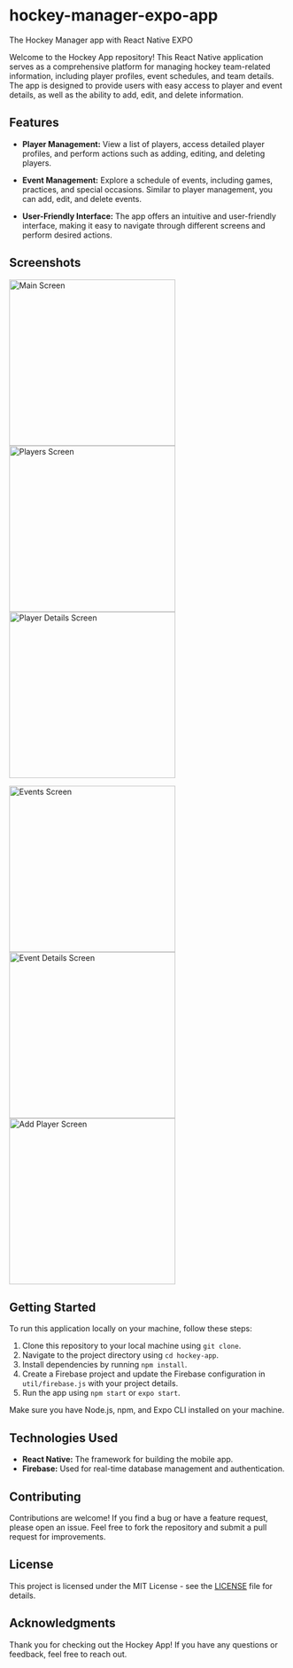 # hockey-manager-expo-app
The Hockey Manager app with React Native EXPO

Welcome to the Hockey App repository! This React Native application serves as a comprehensive platform for managing hockey team-related information, including player profiles, event schedules, and team details. The app is designed to provide users with easy access to player and event details, as well as the ability to add, edit, and delete information.

## Features

- **Player Management:** View a list of players, access detailed player profiles, and perform actions such as adding, editing, and deleting players.

- **Event Management:** Explore a schedule of events, including games, practices, and special occasions. Similar to player management, you can add, edit, and delete events.

- **User-Friendly Interface:** The app offers an intuitive and user-friendly interface, making it easy to navigate through different screens and perform desired actions.

## Screenshots

<p float="left">
  <img src="https://github.com/DenisHki/hockey-manager-expo-app/blob/master/images/home.png" alt="Main Screen" width="300">
  <img src="https://github.com/DenisHki/hockey-manager-expo-app/blob/master/images/players.png" alt="Players Screen" width="300">
  <img src="https://github.com/DenisHki/hockey-manager-expo-app/blob/master/images/player_details.png" alt="Player Details Screen" width="300">
</p>

<p float="left">
  <img src="https://github.com/DenisHki/hockey-manager-expo-app/blob/master/images/events.png" alt="Events Screen" width="300">
  <img src="https://github.com/DenisHki/hockey-manager-expo-app/blob/master/images/event_details.png" alt="Event Details Screen" width="300">
  <img src="https://github.com/DenisHki/hockey-manager-expo-app/blob/master/images/add_player.png" alt="Add Player Screen" width="300">
</p>



## Getting Started

To run this application locally on your machine, follow these steps:

1. Clone this repository to your local machine using `git clone`.
2. Navigate to the project directory using `cd hockey-app`.
3. Install dependencies by running `npm install`.
4. Create a Firebase project and update the Firebase configuration in `util/firebase.js` with your project details.
5. Run the app using `npm start` or `expo start`.

Make sure you have Node.js, npm, and Expo CLI installed on your machine.

## Technologies Used

- **React Native:** The framework for building the mobile app.
- **Firebase:** Used for real-time database management and authentication.

## Contributing

Contributions are welcome! If you find a bug or have a feature request, please open an issue. Feel free to fork the repository and submit a pull request for improvements.

## License

This project is licensed under the MIT License - see the [LICENSE](/LICENSE) file for details.

## Acknowledgments

Thank you for checking out the Hockey App! If you have any questions or feedback, feel free to reach out. 

